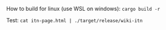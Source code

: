 How to build for linux (use WSL on windows):
`cargo build -r`

Test:
`cat itn-page.html | ./target/release/wiki-itn`